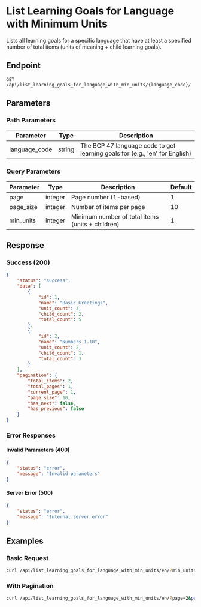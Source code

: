 # List Learning Goals for Language with Minimum Units

Lists all learning goals for a specific language that have at least a specified number of total items (units of meaning + child learning goals).

## Endpoint

```
GET /api/list_learning_goals_for_language_with_min_units/{language_code}/
```

## Parameters

### Path Parameters

| Parameter | Type | Description |
|-----------|------|-------------|
| language_code | string | The BCP 47 language code to get learning goals for (e.g., 'en' for English) |

### Query Parameters

| Parameter | Type | Description | Default |
|-----------|------|-------------|---------|
| page | integer | Page number (1-based) | 1 |
| page_size | integer | Number of items per page | 10 |
| min_units | integer | Minimum number of total items (units + children) | 1 |

## Response

### Success (200)

```json
{
    "status": "success",
    "data": [
        {
            "id": 1,
            "name": "Basic Greetings",
            "unit_count": 3,
            "child_count": 2,
            "total_count": 5
        },
        {
            "id": 2,
            "name": "Numbers 1-10",
            "unit_count": 2,
            "child_count": 1,
            "total_count": 3
        }
    ],
    "pagination": {
        "total_items": 2,
        "total_pages": 1,
        "current_page": 1,
        "page_size": 10,
        "has_next": false,
        "has_previous": false
    }
}
```

### Error Responses

#### Invalid Parameters (400)

```json
{
    "status": "error",
    "message": "Invalid parameters"
}
```

#### Server Error (500)

```json
{
    "status": "error",
    "message": "Internal server error"
}
```

## Examples

### Basic Request

```bash
curl /api/list_learning_goals_for_language_with_min_units/en/?min_units=5
```

### With Pagination

```bash
curl /api/list_learning_goals_for_language_with_min_units/en/?page=2&page_size=20&min_units=3
``` 